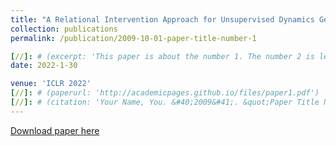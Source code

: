 ```yaml
---
title: "A Relational Intervention Approach for Unsupervised Dynamics Generalization in Model-Based Reinforcement Learning"
collection: publications
permalink: /publication/2009-10-01-paper-title-number-1

[//]: # (excerpt: 'This paper is about the number 1. The number 2 is left for future work.')
date: 2022-1-30

venue: 'ICLR 2022'
[//]: # (paperurl: 'http://academicpages.github.io/files/paper1.pdf')
[//]: # (citation: 'Your Name, You. &#40;2009&#41;. &quot;Paper Title Number 1.&quot; <i>Journal 1</i>. 1&#40;1&#41;.')
---
```


[//]: # (This paper is about the number 1. The number 2 is left for future work.)

[Download paper here](https://arxiv.org/abs/2206.04551)

